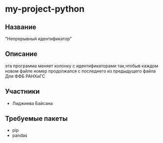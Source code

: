 # my-project-python
## Название
"Непрерывный идентификатор"

## Описание 
эта программа меняет колонку с идентификаторами так,чтобыв каждом новом файле номер продолжался с последнего из предыдущего файла Для ФФБ РАНХиГС

## Участники 
* Лиджиева Байсана

## Требуемые пакеты 
* pip
* pandas
